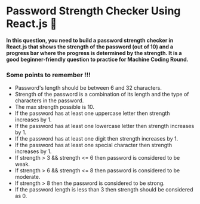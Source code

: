 # Password Strength Checker Using React.js 🔑

**In this question, you need to build a password strength checker in React.js that shows the strength of the password (out of 10) and a progress bar where the progress is determined by the strength. It is a good beginner-friendly question to practice for Machine Coding Round.**

###  Some points to remember !!!

- Password's length should be between 6 and 32 characters.
- Strength of the password is a combination of its length and the type of characters in the password.
- The max strength possible is 10.
- If the password has at least one uppercase letter then strength increases by 1.
- If the password has at least one lowercase letter then strength increases by 1.
- If the password has at least one digit then strength increases by 1.
- If the password has at least one special character then strength increases by 1.
- If strength > 3 && strength <= 6 then password is considered to be weak.
- If strength > 6 && strength <= 8 then password is considered to be moderate.
- If strength > 8 then the password is considered to be strong.
- If the password length is less than 3 then strength should be considered as 0.
